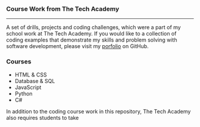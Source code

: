### Course Work from The Tech Academy
***

A set of drills, projects and coding challenges, which were a part of my school work at The Tech Academy. If you would like to a collection of coding examples that demonstrate my skills and problem solving with software development, please visit my [porfolio]() on GitHub.



### Courses
* HTML & CSS
* Database & SQL
* JavaScript
* Python
* C#

In addition to the coding course work in this repository, The Tech Academy also requires students to take  
